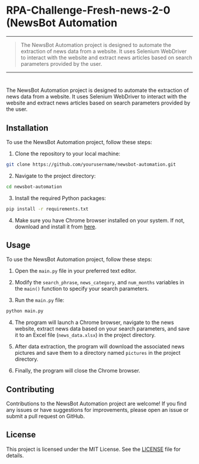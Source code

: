 # RPA-Challenge-Fresh-news-2-0 (NewsBot Automation
---

> The NewsBot Automation project is designed to automate the extraction of news data from a website. It uses Selenium WebDriver to interact with the website and extract news articles based on search parameters provided by the user.
---

# 

The NewsBot Automation project is designed to automate the extraction of news data from a website. It uses Selenium WebDriver to interact with the website and extract news articles based on search parameters provided by the user.

## Installation

To use the NewsBot Automation project, follow these steps:

1. Clone the repository to your local machine:

```bash
git clone https://github.com/yourusername/newsbot-automation.git
```

2. Navigate to the project directory:

```bash
cd newsbot-automation
```

3. Install the required Python packages:

```bash
pip install -r requirements.txt
```

4. Make sure you have Chrome browser installed on your system. If not, download and install it from [here](https://www.google.com/chrome/).

## Usage

To use the NewsBot Automation project, follow these steps:

1. Open the `main.py` file in your preferred text editor.

2. Modify the `search_phrase`, `news_category`, and `num_months` variables in the `main()` function to specify your search parameters.

3. Run the `main.py` file:

```bash
python main.py
```

4. The program will launch a Chrome browser, navigate to the news website, extract news data based on your search parameters, and save it to an Excel file (`news_data.xlsx`) in the project directory.

5. After data extraction, the program will download the associated news pictures and save them to a directory named `pictures` in the project directory.

6. Finally, the program will close the Chrome browser.

## Contributing

Contributions to the NewsBot Automation project are welcome! If you find any issues or have suggestions for improvements, please open an issue or submit a pull request on GitHub.

## License

This project is licensed under the MIT License. See the [LICENSE](LICENSE) file for details.

